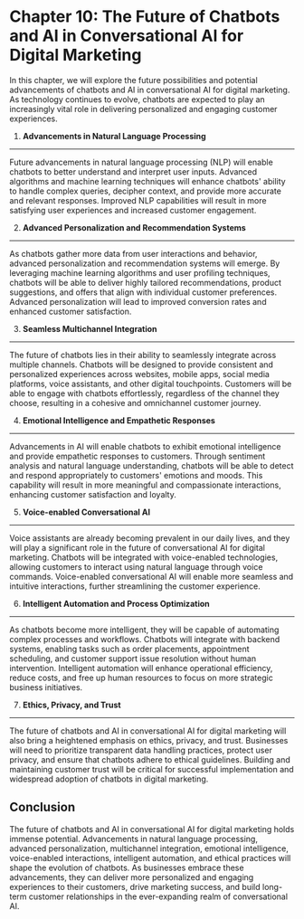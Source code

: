 Chapter 10: The Future of Chatbots and AI in Conversational AI for Digital Marketing
====================================================================================

In this chapter, we will explore the future possibilities and potential advancements of chatbots and AI in conversational AI for digital marketing. As technology continues to evolve, chatbots are expected to play an increasingly vital role in delivering personalized and engaging customer experiences.

1. **Advancements in Natural Language Processing**
--------------------------------------------------

Future advancements in natural language processing (NLP) will enable chatbots to better understand and interpret user inputs. Advanced algorithms and machine learning techniques will enhance chatbots' ability to handle complex queries, decipher context, and provide more accurate and relevant responses. Improved NLP capabilities will result in more satisfying user experiences and increased customer engagement.

2. **Advanced Personalization and Recommendation Systems**
----------------------------------------------------------

As chatbots gather more data from user interactions and behavior, advanced personalization and recommendation systems will emerge. By leveraging machine learning algorithms and user profiling techniques, chatbots will be able to deliver highly tailored recommendations, product suggestions, and offers that align with individual customer preferences. Advanced personalization will lead to improved conversion rates and enhanced customer satisfaction.

3. **Seamless Multichannel Integration**
----------------------------------------

The future of chatbots lies in their ability to seamlessly integrate across multiple channels. Chatbots will be designed to provide consistent and personalized experiences across websites, mobile apps, social media platforms, voice assistants, and other digital touchpoints. Customers will be able to engage with chatbots effortlessly, regardless of the channel they choose, resulting in a cohesive and omnichannel customer journey.

4. **Emotional Intelligence and Empathetic Responses**
------------------------------------------------------

Advancements in AI will enable chatbots to exhibit emotional intelligence and provide empathetic responses to customers. Through sentiment analysis and natural language understanding, chatbots will be able to detect and respond appropriately to customers' emotions and moods. This capability will result in more meaningful and compassionate interactions, enhancing customer satisfaction and loyalty.

5. **Voice-enabled Conversational AI**
--------------------------------------

Voice assistants are already becoming prevalent in our daily lives, and they will play a significant role in the future of conversational AI for digital marketing. Chatbots will be integrated with voice-enabled technologies, allowing customers to interact using natural language through voice commands. Voice-enabled conversational AI will enable more seamless and intuitive interactions, further streamlining the customer experience.

6. **Intelligent Automation and Process Optimization**
------------------------------------------------------

As chatbots become more intelligent, they will be capable of automating complex processes and workflows. Chatbots will integrate with backend systems, enabling tasks such as order placements, appointment scheduling, and customer support issue resolution without human intervention. Intelligent automation will enhance operational efficiency, reduce costs, and free up human resources to focus on more strategic business initiatives.

7. **Ethics, Privacy, and Trust**
---------------------------------

The future of chatbots and AI in conversational AI for digital marketing will also bring a heightened emphasis on ethics, privacy, and trust. Businesses will need to prioritize transparent data handling practices, protect user privacy, and ensure that chatbots adhere to ethical guidelines. Building and maintaining customer trust will be critical for successful implementation and widespread adoption of chatbots in digital marketing.

Conclusion
----------

The future of chatbots and AI in conversational AI for digital marketing holds immense potential. Advancements in natural language processing, advanced personalization, multichannel integration, emotional intelligence, voice-enabled interactions, intelligent automation, and ethical practices will shape the evolution of chatbots. As businesses embrace these advancements, they can deliver more personalized and engaging experiences to their customers, drive marketing success, and build long-term customer relationships in the ever-expanding realm of conversational AI.
